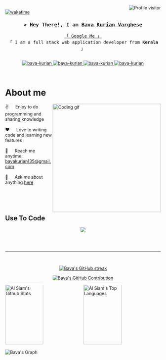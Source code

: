 <!--
<h2 align="center">
  Hi I'm Bava Kurian Varghese
  <img src="https://media.giphy.com/media/hvRJCLFzcasrR4ia7z/giphy.gif" width="28">
</h2>
-->

<!--
<p align="center">
  <a href="https://github.com/bava-kurian"><img src="https://readme-typing-svg.herokuapp.com/?lines=Self%20Taught%20Programmer;Front%20End%20Developer;1.5%2B%20years%20of%20coding%20experience;Always%20learning%20new%20things&center=true&width=380&height=45"></a>
</p>

 -->

<a href="https://komarev.com/ghpvc/?username=bava-kurian">
  <img align="right" src="https://komarev.com/ghpvc/?username=bava-kurian&label=Visitors&color=0e75b6&style=flat" alt="Profile visitor" />
</a>


[![wakatime](https://wakatime.com/badge/user/eebb3dd8-d9b2-40de-9b88-6fd6cac99dbc.svg)](https://wakatime.com/@eebb3dd8-d9b2-40de-9b88-6fd6cac99dbc)

<!-- Intro  -->
<h3 align="center">
        <samp>&gt; Hey There!, I am
                <b><a target="_blank" href="bavakirian.me">Bava Kurian Varghese</a></b>
        </samp>
</h3>


<p align="center"> 
  <samp>
    <a href="https://www.google.com/search?q=bava+kurian+varghese">「 Google Me 」</a>
    <br>
    「 I am a full stack web application developer from <b>Kerala</b> 」
    <br>
    <br>
  </samp>
</p>

<p align="center">
 <a href="bavakurian.me" target="blank">
  <img src="https://img.shields.io/badge/Website-DC143C?style=for-the-badge&logo=medium&logoColor=white" alt="bava-kurian" />
 </a>
 <a href="https://www.linkedin.com/in/bava-kurian-varghese-a14918249/" target="_blank">
  <img src="https://img.shields.io/badge/LinkedIn-0077B5?style=for-the-badge&logo=linkedin&logoColor=white" alt="bava-kurian"/>
 </a>
 <!-- <a href="https://dev.to/bava-kurian" target="_blank">
  <img src="https://img.shields.io/badge/dev.to-0A0A0A?style=for-the-badge&logo=dev.to&logoColor=white" alt="bava-kurian" />
 </a> -->
 <a href="(https://www.instagram.com/bava_kurian_/" target="_blank">
  <img src="https://img.shields.io/badge/Instagram-fe4164?style=for-the-badge&logo=instagram&logoColor=white" alt="bava-kurian" />
 </a> 
 <a href="(https://www.facebook.com/bavakurian.varghese.7" target="_blank">
  <img src="https://img.shields.io/badge/Facebook-20BEFF?&style=for-the-badge&logo=facebook&logoColor=white" alt="bava-kurian"  />
  </a> 
</p>
<br />

<!-- About Section -->
 # About me
 
<p>
 <img align="right" width="350" src="/assets/programmer.gif" alt="Coding gif" />
  
 ✌️ &emsp; Enjoy to do programming and sharing knowledge <br/><br/>
 ❤️ &emsp; Love to writing code and learning new features<br/><br/>
 📧 &emsp; Reach me anytime: bavakurian135@gmail.com<br/><br/>
 💬 &emsp; Ask me about anything [here](https://github.com/bava-kurian/bava-kurian/issues)

</p>

<br/>
<br/>
<br/>

## Use To Code
<p align="center">
  <a href="https://skillicons.dev">
    <img src="https://skillicons.dev/icons?i=git,github,html,css,js,py,django,java,mysql,sqlite,jquery,linux,stackoverflow,vscode,arduino,bash,bootstrap,c,linkedIn,instagram,materialui,nodejs,react,tailwind,windows" />
  </a>
</p>

<br/>



<br/>
<hr/>
<br/>

<p align="center">
  <a href="https://github.com/bava-kurian">
    <img src="https://github-readme-streak-stats.herokuapp.com/?user=bava-kurian&theme=radical&border=7F3FBF&background=0D1117" alt="Bava's GitHub streak"/>
  </a>
</p>

<p align="center">
  <a href="https://github.com/bava-kurian">
    <img src="https://github-profile-summary-cards.vercel.app/api/cards/profile-details?username=bava-kurian&theme=radical" alt="Bava's GitHub Contribution"/>
  </a>
</p>

<a> 
    <a href="https://github.com/bava-kurian"><img alt="Al Siam's Github Stats" src="https://denvercoder1-github-readme-stats.vercel.app/api?username=bava-kurian&show_icons=true&count_private=true&theme=react&border_color=7F3FBF&bg_color=0D1117&title_color=F85D7F&icon_color=F8D866" height="192px" width="49.5%"/></a>
  <a href="https://github.com/bava-kurian"><img alt="Al Siam's Top Languages" src="https://denvercoder1-github-readme-stats.vercel.app/api/top-langs/?username=bava-kurian&langs_count=8&layout=compact&theme=react&border_color=7F3FBF&bg_color=0D1117&title_color=F85D7F&icon_color=F8D866" height="192px" width="49.5%"/></a>
  <br/>
</a>


![Bava's Graph](https://github-readme-activity-graph.vercel.app/graph?username=bava-kurian&custom_title=Bava's%20GitHub%20Activity%20Graph&bg_color=0D1117&color=7F3FBF&line=7F3FBF&point=7F3FBF&area_color=FFFFFF&title_color=FFFFFF&area=true)
